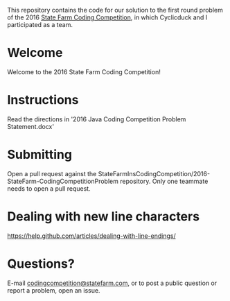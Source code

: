 This repository contains the code for our solution to the first round problem of the 2016 [State Farm Coding Competition](https://codingcompetition.statefarm.com/about), in which Cyclicduck and I participated as a team. 

# Welcome
Welcome to the 2016 State Farm Coding Competition!

# Instructions
Read the directions in '2016 Java Coding Competition Problem Statement.docx'

# Submitting
Open a pull request against the StateFarmInsCodingCompetition/2016-StateFarm-CodingCompetitionProblem repository. Only one teammate needs to open a pull request.

# Dealing with new line characters
https://help.github.com/articles/dealing-with-line-endings/

# Questions?
E-mail codingcompetition@statefarm.com, or to post a public question or report a problem, open an issue.
